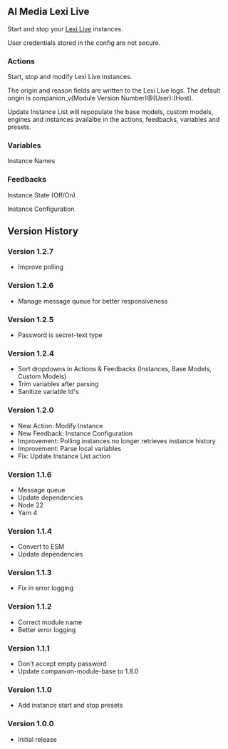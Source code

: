 ## AI Media Lexi Live

Start and stop your [Lexi Live](https://www.ai-media.tv/our-products/lexi-ai-powered-captioning-tool-kit/lexi-asr/) instances.

User credentials stored in the config are not secure.

### Actions

Start, stop and modify Lexi Live instances.

The origin and reason fields are written to the Lexi Live logs. The default origin is companion_v(Module Version Number)@(User):(Host).

Update Instance List will repopulate the base models, custom models, engines and instances availalbe in the actions, feedbacks, variables and presets.

### Variables

Instance Names

### Feedbacks

Instance State (Off/On)

Instance Configuration

## Version History

### Version 1.2.7
- Improve polling

### Version 1.2.6
- Manage message queue for better responsiveness

### Version 1.2.5
- Password is secret-text type

### Version 1.2.4
- Sort dropdowns in Actions & Feedbacks (Instances, Base Models, Custom Models)
- Trim variables after parsing
- Sanitize variable Id's

### Version 1.2.0
- New Action: Modify Instance
- New Feedback: Instance Configuration
- Improvement: Polling instances no longer retrieves instance history
- Improvement: Parse local variables
- Fix: Update Instance List action

### Version 1.1.6

- Message queue
- Update dependencies
- Node 22
- Yarn 4

### Version 1.1.4

- Convert to ESM
- Update dependencies

### Version 1.1.3

- Fix in error logging

### Version 1.1.2

- Correct module name
- Better error logging

### Version 1.1.1

- Don't accept empty password
- Update companion-module-base to 1.8.0

### Version 1.1.0

- Add instance start and stop presets

### Version 1.0.0

- Initial release
